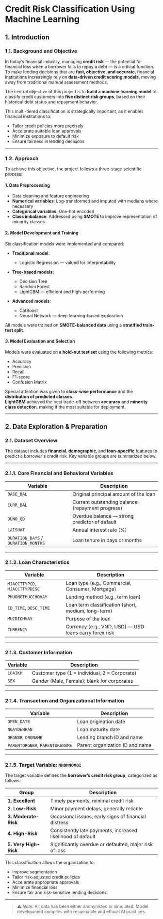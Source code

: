 # Credit Risk Classification Using Machine Learning

## 1. Introduction

### 1.1. Background and Objective

In today’s financial industry, managing **credit risk** — the potential for financial loss when a borrower fails to repay a debt — is a critical function. To make lending decisions that are **fast, objective, and accurate**, financial institutions increasingly rely on **data-driven credit scoring models**, moving away from traditional manual assessment methods.

The central objective of this project is to **build a machine learning model** to classify credit customers into **five distinct risk groups**, based on their historical debt status and repayment behavior.

This multi-tiered classification is strategically important, as it enables financial institutions to:

- Tailor credit policies more precisely  
- Accelerate suitable loan approvals  
- Minimize exposure to default risk  
- Ensure fairness in lending decisions  

---

### 1.2. Approach

To achieve this objective, the project follows a three-stage scientific process:

#### 1. Data Preprocessing

- Data cleaning and feature engineering  
- **Numerical variables**: Log-transformed and imputed with medians where necessary  
- **Categorical variables**: One-hot encoded  
- **Class imbalance**: Addressed using **SMOTE** to improve representation of minority classes  

#### 2. Model Development and Training

Six classification models were implemented and compared:

- **Traditional model**:  
  - Logistic Regression — valued for interpretability  

- **Tree-based models**:  
  - Decision Tree  
  - Random Forest  
  - LightGBM — efficient and high-performing  

- **Advanced models**:  
  - CatBoost  
  - Neural Network — deep learning-based exploration  

All models were trained on **SMOTE-balanced data** using a **stratified train-test split**.

#### 3. Model Evaluation and Selection

Models were evaluated on a **hold-out test set** using the following metrics:

- Accuracy  
- Precision  
- Recall  
- F1-score  
- Confusion Matrix  

Special attention was given to **class-wise performance** and the **distribution of predicted classes**.  
**LightGBM** achieved the best trade-off between **accuracy** and **minority class detection**, making it the most suitable for deployment.

---

## 2. Data Exploration & Preparation

### 2.1. Dataset Overview

The dataset includes **financial**, **demographic**, and **loan-specific** features to predict a borrower's credit risk. Key variable groups are summarized below.

---

### 2.1.1. Core Financial and Behavioral Variables

| Variable         | Description                                                     |
|------------------|-----------------------------------------------------------------|
| `BASE_BAL`       | Original principal amount of the loan                          |
| `CURR_BAL`       | Current outstanding balance (repayment progress)               |
| `DUNO_QD`        | Overdue balance — strong predictor of default                  |
| `LAISUAT`        | Annual interest rate (%)                                       |
| `DURATION_DAYS` / `DURATION_MONTHS` | Loan tenure in days or months                       |

---

### 2.1.2. Loan Characteristics

| Variable                  | Description                                                  |
|---------------------------|--------------------------------------------------------------|
| `MJACCTTYPCD`, `MJACCTTYPDESC` | Loan type (e.g., Commercial, Consumer, Mortgage)           |
| `PHUONGTHUCCHOVAY`        | Lending method (e.g., term loan)                             |
| `ID_TIME`, `DESC_TIME`    | Loan term classification (short, medium, long-term)          |
| `MUCDICHVAY`              | Purpose of the loan                                          |
| `CURRENCY`                | Currency (e.g., VND, USD) — USD loans carry forex risk       |

---

### 2.1.3. Customer Information

| Variable   | Description                                      |
|------------|--------------------------------------------------|
| `LOAIKH`   | Customer type (1 = Individual, 2 = Corporate)    |
| `SEX`      | Gender (Male, Female); blank for corporates      |

---

### 2.1.4. Transaction and Organizational Information

| Variable             | Description                                       |
|----------------------|---------------------------------------------------|
| `OPEN_DATE`          | Loan origination date                             |
| `NGAYDENHAN`         | Loan maturity date                                |
| `ORGNBR`, `ORGNAME`  | Lending branch ID and name                        |
| `PARENTORGNBR`, `PARENTORGNAME` | Parent organization ID and name                   |

---

### 2.1.5. Target Variable: `NHOMNOMOI`

The target variable defines the **borrower’s credit risk group**, categorized as follows:

| Group | Description                                                                 |
|--------|-----------------------------------------------------------------------------|
| **1. Excellent**     | Timely payments, minimal credit risk                          |
| **2. Low-Risk**      | Minor payment delays, generally reliable                      |
| **3. Moderate-Risk** | Occasional issues, early signs of financial distress          |
| **4. High-Risk**     | Consistently late payments, increased likelihood of default   |
| **5. Very High-Risk**| Significantly overdue or defaulted, major risk of loss        |

This classification allows the organization to:

- Improve segmentation  
- Tailor risk-adjusted credit policies  
- Accelerate appropriate approvals  
- Minimize financial loss  
- Ensure fair and risk-sensitive lending decisions  

---

> ⚠️ *Note:* All data has been either anonymized or simulated. Model development complies with responsible and ethical AI practices.

